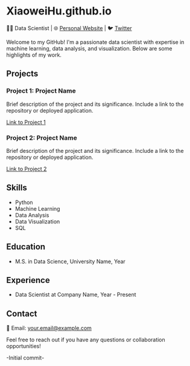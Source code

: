 # XiaoweiHu.github.io

👨‍💻 Data Scientist | 🌐 [Personal Website](https://your-website.com) | 🐦 [Twitter](https://twitter.com/your_twitter)

Welcome to my GitHub! I'm a passionate data scientist with expertise in machine learning, data analysis, and visualization. Below are some highlights of my work.

## Projects

### Project 1: Project Name

Brief description of the project and its significance. Include a link to the repository or deployed application.

[Link to Project 1](https://github.com/your-username/project-1)

### Project 2: Project Name

Brief description of the project and its significance. Include a link to the repository or deployed application.

[Link to Project 2](https://github.com/your-username/project-2)

## Skills

- Python
- Machine Learning
- Data Analysis
- Data Visualization
- SQL

## Education

- M.S. in Data Science, University Name, Year

## Experience

- Data Scientist at Company Name, Year - Present

## Contact

📧 Email: your.email@example.com

Feel free to reach out if you have any questions or collaboration opportunities!

-Initial commit-
